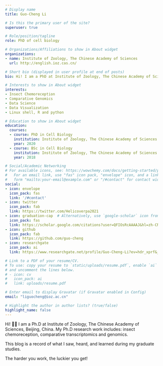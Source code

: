 ```yaml
---
# Display name
title: Guo-Cheng Li

# Is this the primary user of the site?
superuser: true

# Role/position/tagline
role: PhD of cell biology

# Organizations/Affiliations to show in About widget
organizations:
- name: Institute of Zoology, The Chinese Academy of Sciences
  url: http://english.ioz.cas.cn/

# Short bio (displayed in user profile at end of posts)
bio: Hi! I am a PhD at Institute of Zoology, The Chinese Academy of Sciences, Beijing, China.  I am using genomics and transcriptomics to study insect chemoreception.

# Interests to show in About widget
interests:
- Insect Chemoreception
- Comparative Genomics
- Data Science
- Data Visualization
- Linux shell, R and python

# Education to show in About widget
education:
  courses:
  - course: PhD in Cell Biology
    institution: Institute of Zoology, The Chinese Academy of Sciences
    year: 2020
  - course: BSc in Cell Biology
    institution: Institute of Zoology, The Chinese Academy of Sciences
    year: 2018

# Social/Academic Networking
# For available icons, see: https://wowchemy.com/docs/getting-started/page-builder/#icons
#   For an email link, use "fas" icon pack, "envelope" icon, and a link in the
#   form "mailto:your-email@example.com" or "/#contact" for contact widget.
social:
- icon: envelope
  icon_pack: fas
  link: '/#contact'
- icon: twitter
  icon_pack: fab
  link: https://twitter.com/Helicoverpa2021
- icon: graduation-cap  # Alternatively, use `google-scholar` icon from `ai` icon pack
  icon_pack: fas
  link: https://scholar.google.com/citations?user=QFIOsRcAAAAJ&hl=zh-CN
- icon: github
  icon_pack: fab
  link: https://github.com/guo-cheng
- icon: researchgate
  icon_pack: ai
  link: https://www.researchgate.net/profile/Guo-Cheng-Li?ev=hdr_xprf&_sg=eRCsAchnugflnE70d90o7L-ypx2q2uWOpoaBnNXXRhHduZUXHpo081S_0cox35_8uKHLpYicuB6giMkIO_LHTGZQ

# Link to a PDF of your resume/CV.
# To use: copy your resume to `static/uploads/resume.pdf`, enable `ai` icons in `params.toml`, 
# and uncomment the lines below.
# - icon: cv
#   icon_pack: ai
#   link: uploads/resume.pdf

# Enter email to display Gravatar (if Gravatar enabled in Config)
email: "liguocheng@ioz.ac.cn"

# Highlight the author in author lists? (true/false)
highlight_name: false
---
```


Hi! :man_student: I am a Ph.D at Institute of Zoology, The Chinese Academy of Sciences, Beijing, China.  My Ph.D research work includes: insect chemoreception, comparative transcriptomics and genomics.

This blog is a record of what I saw, heard, and learned during my graduate studies.

The harder you work, the luckier you get!
